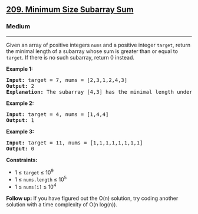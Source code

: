 <h2><a href="https://leetcode.com/problems/minimum-size-subarray-sum">209. Minimum Size Subarray Sum</a></h2>
<h3>Medium</h3>
<hr>
<p>Given an array of positive integers <code>nums</code> and a positive integer <code>target</code>, return the minimal length of a subarray whose sum is greater than or equal to <code>target</code>. If there is no such subarray, return 0 instead.</p>

<p><strong>Example 1:</strong></p>
<pre>
<strong>Input:</strong> target = 7, nums = [2,3,1,2,4,3]
<strong>Output:</strong> 2
<strong>Explanation:</strong> The subarray [4,3] has the minimal length under the problem constraint.
</pre>

<p><strong>Example 2:</strong></p>
<pre>
<strong>Input:</strong> target = 4, nums = [1,4,4]
<strong>Output:</strong> 1
</pre>

<p><strong>Example 3:</strong></p>
<pre>
<strong>Input:</strong> target = 11, nums = [1,1,1,1,1,1,1,1]
<strong>Output:</strong> 0
</pre>

<p><strong>Constraints:</strong></p>
<ul>
<li>1 ≤ <code>target</code> ≤ 10<sup>9</sup></li>
<li>1 ≤ <code>nums.length</code> ≤ 10<sup>5</sup></li>
<li>1 ≤ <code>nums[i]</code> ≤ 10<sup>4</sup></li>
</ul>

<p><strong>Follow up:</strong> If you have figured out the O(n) solution, try coding another solution with a time complexity of O(n log(n)).</p>
